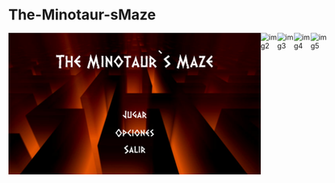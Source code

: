 # The-Minotaur-sMaze

<div style="display:flex">
<img alt="img1" src="https://github.com/JairPrada/The-Minotaur-sMaze/blob/master/1.jpg" width="500"/>
<img alt="img2" src="https://github.com/JairPrada/The-Minotaur-sMaze/blob/master/2.jpg" width="500"/>
<img alt="img3" src="https://github.com/JairPrada/The-Minotaur-sMaze/blob/master/3.jpg" width="500"/>
<img alt="img4" src="https://github.com/JairPrada/The-Minotaur-sMaze/blob/master/4.jpg" width="500"/>
<img alt="img5" src="https://github.com/JairPrada/The-Minotaur-sMaze/blob/master/5.jpg" width="500"/>
</div>
